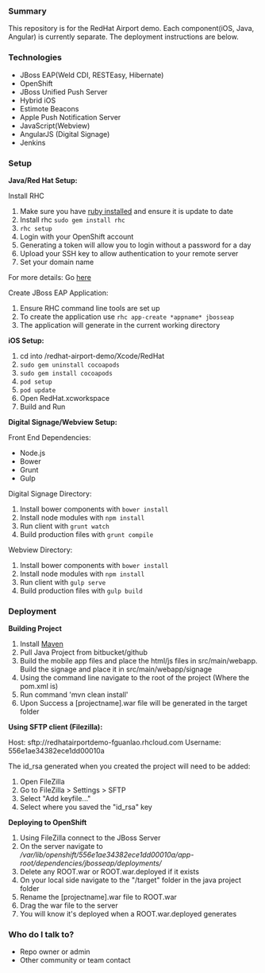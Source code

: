 ### Summary ###

This repository is for the RedHat Airport demo. Each component(iOS, Java, Angular) is currently separate. The deployment instructions are below.

### Technologies ###

* JBoss EAP(Weld CDI, RESTEasy, Hibernate)
* OpenShift
* JBoss Unified Push Server
* Hybrid iOS
* Estimote Beacons
* Apple Push Notification Server
* JavaScript(Webview)
* AngularJS (Digital Signage)
* Jenkins

### Setup ###

**Java/Red Hat Setup:**

Install RHC

1. Make sure you have [ruby installed](https://www.ruby-lang.org/en/documentation/installation/) and ensure it is update to date
2. Install rhc `sudo gem install rhc`
3. `rhc setup`
4. Login with your OpenShift account
5. Generating a token will allow you to login without a password for a day
6. Upload your SSH key to allow authentication to your remote server
7. Set your domain name

For more details: Go [here](https://developers.openshift.com/en/getting-started-osx.html#rhc-setup)

Create JBoss EAP Application:

1. Ensure RHC command line tools are set up
2. To create the application use `rhc app-create *appname* jbosseap`
3. The application will generate in the current working directory

**iOS Setup:**

1. cd into /redhat-airport-demo/Xcode/RedHat
2. `sudo gem uninstall cocoapods`
3. `sudo gem install cocoapods`
4. `pod setup`
5. `pod update`
6. Open RedHat.xcworkspace
7. Build and Run

**Digital Signage/Webview Setup:**

Front End Dependencies:
* Node.js
* Bower
* Grunt
* Gulp

Digital Signage Directory:

1. Install bower components with `bower install`
2. Install node modules with `npm install`
3. Run client with `grunt watch`
4. Build production files with `grunt compile`

Webview Directory:

1. Install bower components with `bower install`
2. Install node modules with `npm install`
3. Run client with `gulp serve`
4. Build production files with `gulp build`

### Deployment ###

**Building Project**

1. Install [Maven](https://maven.apache.org/download.cgi)
2. Pull Java Project from bitbucket/github
3. Build the mobile app files and place the html/js files in src/main/webapp. Build the signage and place it in src/main/webapp/signage 
4. Using the command line navigate to the root of the project (Where the pom.xml is)
5. Run command 'mvn clean install'
6. Upon Success a [projectname].war file will be generated in the target folder

**Using SFTP client (Filezilla):**

Host: sftp://redhatairportdemo-fguanlao.rhcloud.com
Username: 556e1ae34382ece1dd00010a

The id_rsa generated when you created the project will need to be added:
1. Open FileZilla
2. Go to FileZilla > Settings > SFTP
3. Select "Add keyfile..."
4. Select where you saved the "id_rsa" key

**Deploying to OpenShift**

1. Using FileZilla connect to the JBoss Server 
2. On the server navigate to */var/lib/openshift/556e1ae34382ece1dd00010a/app-root/dependencies/jbosseap/deployments/*
3. Delete any ROOT.war or ROOT.war.deployed if it exists
4. On your local side navigate to the "/target" folder in the java project folder
5. Rename the [projectname].war file to ROOT.war
6. Drag the war file to the server
7. You will know it's deployed when a ROOT.war.deployed generates


### Who do I talk to? ###

* Repo owner or admin
* Other community or team contact
